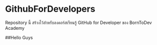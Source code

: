 # GithubForDevelopers
Repository นี้ สร้างไว้สำหรับลงคอร์สเรียนรู้ GitHub for Developer ของ BornToDev Academy

##Hello Guys
